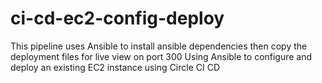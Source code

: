 # ci-cd-ec2-config-deploy
This pipeline uses Ansible to install ansible dependencies then copy the deployment files for live view on port 300
Using Ansible to configure and deploy an existing EC2 instance using Circle CI CD
